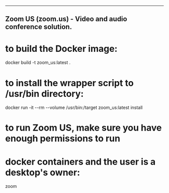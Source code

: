 -------
Zoom US (zoom.us) - Video and audio conference solution.
-------

# to build the Docker image:
docker build -t zoom_us:latest .

# to install the wrapper script to /usr/bin directory:
docker run -it --rm --volume /usr/bin:/target zoom_us:latest install

# to run Zoom US, make sure you have enough permissions to run 
# docker containers and the user is a desktop's owner:
zoom
